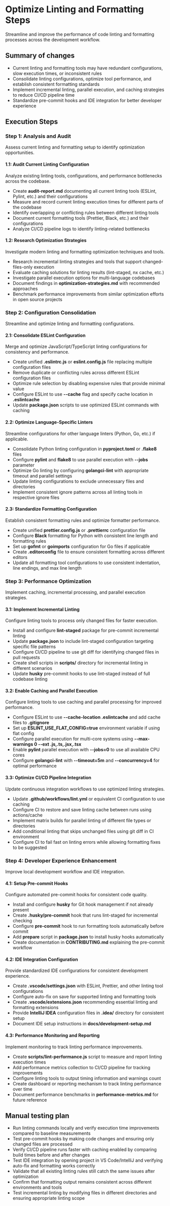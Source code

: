 # Optimize Linting and Formatting Steps
Streamline and improve the performance of code linting and formatting processes across the development workflow.

## Summary of changes
- Current linting and formatting tools may have redundant configurations, slow execution times, or inconsistent rules
- Consolidate linting configurations, optimize tool performance, and establish consistent formatting standards
- Implement incremental linting, parallel execution, and caching strategies to reduce CI/CD pipeline time
- Standardize pre-commit hooks and IDE integration for better developer experience

## Execution Steps

### Step 1: Analysis and Audit
Assess current linting and formatting setup to identify optimization opportunities.

#### 1.1: Audit Current Linting Configuration
Analyze existing linting tools, configurations, and performance bottlenecks across the codebase.
- Create **audit-report.md** documenting all current linting tools (ESLint, Pylint, etc.) and their configurations
- Measure and record current linting execution times for different parts of the codebase
- Identify overlapping or conflicting rules between different linting tools
- Document current formatting tools (Prettier, Black, etc.) and their configurations
- Analyze CI/CD pipeline logs to identify linting-related bottlenecks

#### 1.2: Research Optimization Strategies
Investigate modern linting and formatting optimization techniques and tools.
- Research incremental linting strategies and tools that support changed-files-only execution
- Evaluate caching solutions for linting results (lint-staged, nx cache, etc.)
- Investigate parallel execution options for multi-language codebases
- Document findings in **optimization-strategies.md** with recommended approaches
- Benchmark performance improvements from similar optimization efforts in open source projects

### Step 2: Configuration Consolidation
Streamline and optimize linting and formatting configurations.

#### 2.1: Consolidate ESLint Configuration
Merge and optimize JavaScript/TypeScript linting configurations for consistency and performance.
- Create unified **.eslintrc.js** or **eslint.config.js** file replacing multiple configuration files
- Remove duplicate or conflicting rules across different ESLint configuration files
- Optimize rule selection by disabling expensive rules that provide minimal value
- Configure ESLint to use **--cache** flag and specify cache location in **.eslintcache**
- Update **package.json** scripts to use optimized ESLint commands with caching

#### 2.2: Optimize Language-Specific Linters
Streamline configurations for other language linters (Python, Go, etc.) if applicable.
- Consolidate Python linting configuration in **pyproject.toml** or **.flake8** files
- Configure **pylint** and **flake8** to use parallel execution with **--jobs** parameter
- Optimize Go linting by configuring **golangci-lint** with appropriate timeout and parallel settings
- Update linting configurations to exclude unnecessary files and directories
- Implement consistent ignore patterns across all linting tools in respective ignore files

#### 2.3: Standardize Formatting Configuration
Establish consistent formatting rules and optimize formatter performance.
- Create unified **prettier.config.js** or **.prettierrc** configuration file
- Configure **Black** formatting for Python with consistent line length and formatting rules
- Set up **gofmt** or **goimports** configuration for Go files if applicable
- Create **.editorconfig** file to ensure consistent formatting across different editors
- Update all formatting tool configurations to use consistent indentation, line endings, and max line length

### Step 3: Performance Optimization
Implement caching, incremental processing, and parallel execution strategies.

#### 3.1: Implement Incremental Linting
Configure linting tools to process only changed files for faster execution.
- Install and configure **lint-staged** package for pre-commit incremental linting
- Update **package.json** to include lint-staged configuration targeting specific file patterns
- Configure CI/CD pipeline to use git diff for identifying changed files in pull requests
- Create shell scripts in **scripts/** directory for incremental linting in different scenarios
- Update **husky** pre-commit hooks to use lint-staged instead of full codebase linting

#### 3.2: Enable Caching and Parallel Execution
Configure linting tools to use caching and parallel processing for improved performance.
- Configure ESLint to use **--cache-location .eslintcache** and add cache files to **.gitignore**
- Set up **ESLINT_USE_FLAT_CONFIG=true** environment variable if using flat config
- Configure parallel execution for multi-core systems using **--max-warnings 0 --ext .js,.ts,.jsx,.tsx**
- Enable **pylint** parallel execution with **--jobs=0** to use all available CPU cores
- Configure **golangci-lint** with **--timeout=5m** and **--concurrency=4** for optimal performance

#### 3.3: Optimize CI/CD Pipeline Integration
Update continuous integration workflows to use optimized linting strategies.
- Update **.github/workflows/lint.yml** or equivalent CI configuration to use caching
- Configure CI to restore and save linting cache between runs using actions/cache
- Implement matrix builds for parallel linting of different file types or directories
- Add conditional linting that skips unchanged files using git diff in CI environment
- Configure CI to fail fast on linting errors while allowing formatting fixes to be suggested

### Step 4: Developer Experience Enhancement
Improve local development workflow and IDE integration.

#### 4.1: Setup Pre-commit Hooks
Configure automated pre-commit hooks for consistent code quality.
- Install and configure **husky** for Git hook management if not already present
- Create **.husky/pre-commit** hook that runs lint-staged for incremental checking
- Configure **pre-commit** hook to run formatting tools automatically before commit
- Add **prepare** script in **package.json** to install husky hooks automatically
- Create documentation in **CONTRIBUTING.md** explaining the pre-commit workflow

#### 4.2: IDE Integration Configuration
Provide standardized IDE configurations for consistent development experience.
- Create **.vscode/settings.json** with ESLint, Prettier, and other linting tool configurations
- Configure auto-fix on save for supported linting and formatting tools
- Create **.vscode/extensions.json** recommending essential linting and formatting extensions
- Provide **IntelliJ IDEA** configuration files in **.idea/** directory for consistent setup
- Document IDE setup instructions in **docs/development-setup.md**

#### 4.3: Performance Monitoring and Reporting
Implement monitoring to track linting performance improvements.
- Create **scripts/lint-performance.js** script to measure and report linting execution times
- Add performance metrics collection to CI/CD pipeline for tracking improvements
- Configure linting tools to output timing information and warnings count
- Create dashboard or reporting mechanism to track linting performance over time
- Document performance benchmarks in **performance-metrics.md** for future reference

## Manual testing plan
- Run linting commands locally and verify execution time improvements compared to baseline measurements
- Test pre-commit hooks by making code changes and ensuring only changed files are processed
- Verify CI/CD pipeline runs faster with caching enabled by comparing build times before and after changes
- Test IDE integration by opening project in VS Code/IntelliJ and verifying auto-fix and formatting works correctly
- Validate that all existing linting rules still catch the same issues after optimization
- Confirm that formatting output remains consistent across different environments and tools
- Test incremental linting by modifying files in different directories and ensuring appropriate linting scope